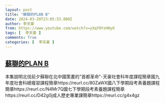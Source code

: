 ```yaml
---
layout: post
title: "蘇聯的PLAN B"
date: 2024-03-20T23:05:53.000Z
author: 李天豪
from: https://www.youtube.com/watch?v=yXqfOYzHHyU
tags: [  李天豪 ]
comments: True
categories: [  李天豪 ]
---
```

<!--1710975953000-->
[蘇聯的PLAN B](https://www.youtube.com/watch?v=yXqfOYzHHyU)
------

<div>
本集說明北伐前夕蘇聯在北中國策畫的"首都革命"-天豪社會科年度課程簡章國九年度社會科總複習課程簡章https://reurl.cc/80ZaWX國八下學期段考素養題課程簡章https://reurl.cc/N4Mr7Q國七下學期段考素養題課程簡章https://reurl.cc/D42g0j成人歷史專業課簡章https://reurl.cc/g4x4gz
</div>
